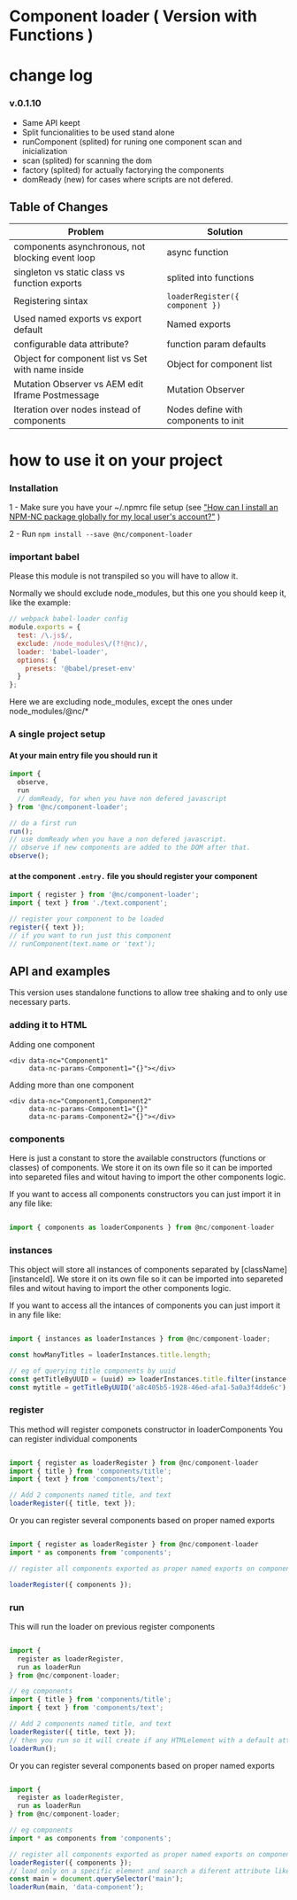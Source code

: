 # Component loader ( Version with Functions )

# change log
### v.0.1.10
- Same API keept
- Split funcionalities to be used stand alone 
- runComponent (splited) for runing one component scan and inicialization
- scan (splited) for scanning the dom
- factory (splited) for actually factorying the components
- domReady (new) for cases where scripts are not defered.

## Table of Changes

| Problem                                           | Solution                              |
|---------------------------------------------------|---------------------------------------|
| components asynchronous, not blocking event loop  | async function                        |
| singleton vs static class vs function exports     | splited into functions                |
| Registering sintax                                | ```loaderRegister({ component })```   |
| Used named exports vs export default              | Named exports                         |
| configurable data attribute?                      | function param defaults               |
| Object for component list vs Set with name inside | Object for component list             |
| Mutation Observer vs AEM edit Iframe Postmessage  | Mutation Observer                     |
| Iteration over nodes instead of components        | Nodes define with components to init  |


# how to use it on your project


### Installation

1 - Make sure you have your ~/.npmrc file setup (see ["How can I install an NPM-NC package globally for my local user's account?"](https://projects.netcentric.biz/wiki/display/FRONTEND/Netcentric%27s+NPM+Repository+-+NPM-NC) )

2 - Run ```npm install --save @nc/component-loader```

### important babel

Please this module is not transpiled so you will have to allow it.

Normally we should exclude node_modules, but this one you should keep it, like the example:

```javascript
// webpack babel-loader config
module.exports = {
  test: /\.js$/,
  exclude: /node_modules\/(?!@nc)/,
  loader: 'babel-loader',
  options: {
    presets: '@babel/preset-env'
  }
};
```

Here we are excluding node_modules, except the ones under node_modules/@nc/*



### A single project setup

#### At your main entry file you should run it

```javascript
import {
  observe,
  run
  // domReady, for when you have non defered javascript
} from '@nc/component-loader';

// do a first run
run();
// use domReady when you have a non defered javascript. 
// observe if new components are added to the DOM after that.
observe();

```

#### at the component `.entry.` file you should register your component

```javascript
import { register } from '@nc/component-loader';
import { text } from './text.component';

// register your component to be loaded
register({ text });
// if you want to run just this component 
// runComponent(text.name or 'text');
```

## API and examples

This version uses standalone functions to allow tree shaking and to only use necessary parts.


### adding it to HTML

Adding one component

```
<div data-nc="Component1"
     data-nc-params-Component1="{}"></div>
```


Adding more than one component

```
<div data-nc="Component1,Component2"
     data-nc-params-Component1="{}"
     data-nc-params-Component2="{}"></div>
```


### components

Here is just a constant to store the available constructors (functions or classes) of components.
We store it on its own file so it can be imported into separeted files and witout having to import the other components logic.

If you want to access all components constructors you can just import it in any file like:

```javascript

import { components as loaderComponents } from @nc/component-loader

```

### instances

This object will store all instances of components separated by [className][instanceId].
We store it on its own file so it can be imported into separeted files and witout having to import the other components logic.

If you want to access all the intances of components you can just import it in any file like:

```javascript

import { instances as loaderInstances } from @nc/component-loader;

const howManyTitles = loaderInstances.title.length;

// eg of querying title components by uuid
const getTitleByUUID = (uuid) => loaderInstances.title.filter(instance => instance.el.uuid === uuid);
const mytitle = getTitleByUUID('a8c405b5-1928-46ed-afa1-5a0a3f4dde6c');

```

### register

This method will register componets constructor in loaderComponents
You can register individual components

```javascript

import { register as loaderRegister } from @nc/component-loader
import { title } from 'components/title';
import { text } from 'components/text';

// Add 2 components named title, and text
loaderRegister({ title, text });

```
Or you can register several components based on proper named exports

```javascript

import { register as loaderRegister } from @nc/component-loader
import * as components from 'components';

// register all components exported as proper named exports on components/index.js

loaderRegister({ components });

```

### run

This will run the loader on previous register components

```javascript

import {
  register as loaderRegister,
  run as loaderRun
} from @nc/component-loader;

// eg components
import { title } from 'components/title';
import { text } from 'components/text';

// Add 2 components named title, and text
loaderRegister({ title, text });
// then you run so it will create if any HTMLelement with a default attribute have any component to start
loaderRun();

```
Or you can register several components based on proper named exports

```javascript

import {
  register as loaderRegister,
  run as loaderRun
} from @nc/component-loader;

// eg components
import * as components from 'components';

// register all components exported as proper named exports on components/index.js
loaderRegister({ components });
// load only on a specific element and search a diferent attribute like `data-component`
const main = document.querySelector('main');
loaderRun(main, 'data-component');

```